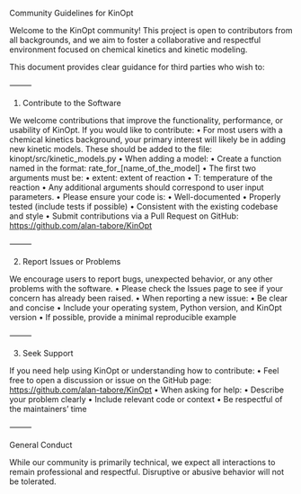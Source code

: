 Community Guidelines for KinOpt

Welcome to the KinOpt community! This project is open to contributors from all backgrounds, and we aim to foster a collaborative and respectful environment focused on chemical kinetics and kinetic modeling.

This document provides clear guidance for third parties who wish to:

⸻

1. Contribute to the Software

We welcome contributions that improve the functionality, performance, or usability of KinOpt. If you would like to contribute:
	•	For most users with a chemical kinetics background, your primary interest will likely be in adding new kinetic models. These should be added to the file:
kinopt/src/kinetic_models.py
	•	When adding a model:
	•	Create a function named in the format:
rate_for_[name_of_the_model]
	•	The first two arguments must be:
	•	extent: extent of reaction
	•	T: temperature of the reaction
	•	Any additional arguments should correspond to user input parameters.
	•	Please ensure your code is:
	•	Well-documented
	•	Properly tested (include tests if possible)
	•	Consistent with the existing codebase and style
	•	Submit contributions via a Pull Request on GitHub:
https://github.com/alan-tabore/KinOpt

⸻

2. Report Issues or Problems

We encourage users to report bugs, unexpected behavior, or any other problems with the software.
	•	Please check the Issues page to see if your concern has already been raised.
	•	When reporting a new issue:
	•	Be clear and concise
	•	Include your operating system, Python version, and KinOpt version
	•	If possible, provide a minimal reproducible example

⸻

3. Seek Support

If you need help using KinOpt or understanding how to contribute:
	•	Feel free to open a discussion or issue on the GitHub page:
https://github.com/alan-tabore/KinOpt
	•	When asking for help:
	•	Describe your problem clearly
	•	Include relevant code or context
	•	Be respectful of the maintainers’ time

⸻

General Conduct

While our community is primarily technical, we expect all interactions to remain professional and respectful. Disruptive or abusive behavior will not be tolerated.